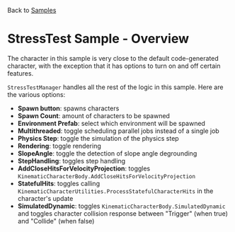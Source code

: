 Back to [Samples](../../samples.md)

# StressTest Sample - Overview

The character in this sample is very close to the default code-generated character, with the exception that it has options to turn on and off certain features.

`StressTestManager` handles all the rest of the logic in this sample. Here are the various options:
- **Spawn button**: spawns characters 
- **Spawn Count**: amount of characters to be spawned
- **Environment Prefab**: select which environment will be spawned
- **Multithreaded**: toggle scheduling parallel jobs instead of a single job
- **Physics Step**: toggle the simulation of the physics step
- **Rendering**: toggle rendering
- **SlopeAngle**: toggle the detection of slope angle degrounding
- **StepHandling**: toggles step handling
- **AddCloseHitsForVelocityProjection**: toggles `KinematicCharacterBody.AddCloseHitsForVelocityProjection`
- **StatefulHits**: toggles calling `KinematicCharacterUtilities.ProcessStatefulCharacterHits` in the character's update
- **SimulatedDynamic**: toggles `KinematicCharacterBody.SimulatedDynamic` and toggles character collision response between "Trigger" (when true) and "Collide" (when false)